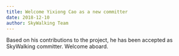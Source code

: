 ```yaml
---
title: Welcome Yixiong Cao as a new committer
date: 2018-12-10
author: SkyWalking Team
---
```


Based on his contributions to the project, he has been accepted as SkyWalking committer. Welcome aboard.